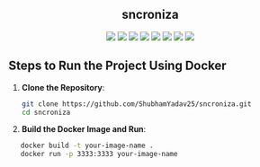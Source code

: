 <h2 align="center">sncroniza</h2>

<p align="center">
  <img src="https://img.shields.io/badge/Node.js-339933?style=for-the-badge&logo=nodedotjs&logoColor=white" />
  <img src="https://img.shields.io/badge/Express.js-000000?style=for-the-badge&logo=express&logoColor=white" />
  <img src="https://img.shields.io/badge/WebSocket-000000?style=for-the-badge&logo=websocket&logoColor=white" />
  <img src="https://img.shields.io/badge/Localtunnel-FF69B4?style=for-the-badge" />
  <img src="https://img.shields.io/badge/HTML5-E34F26?style=for-the-badge&logo=html5&logoColor=white" />
  <img src="https://img.shields.io/badge/CSS3-1572B6?style=for-the-badge&logo=css3&logoColor=white" />
  <img src="https://img.shields.io/badge/JavaScript-F7DF1E?style=for-the-badge&logo=javascript&logoColor=black" />
  <img src="https://img.shields.io/badge/Docker-2496ED?style=for-the-badge&logo=docker&logoColor=white" />
</p>

## Steps to Run the Project Using Docker

1. **Clone the Repository**:
   ```bash
   git clone https://github.com/ShubhamYadav25/sncroniza.git
   cd sncroniza
2. **Build the Docker Image and Run**:
  ```bash
     docker build -t your-image-name .
     docker run -p 3333:3333 your-image-name


